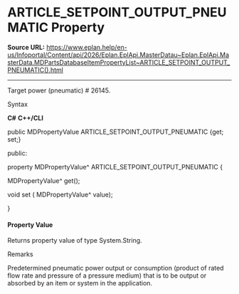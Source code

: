 # ARTICLE_SETPOINT_OUTPUT_PNEUMATIC Property

**Source URL:** https://www.eplan.help/en-us/Infoportal/Content/api/2026/Eplan.EplApi.MasterDatau~Eplan.EplApi.MasterData.MDPartsDatabaseItemPropertyList~ARTICLE_SETPOINT_OUTPUT_PNEUMATIC().html

---

Target power (pneumatic) # 26145.

Syntax

**C#**
**C++/CLI**


public MDPropertyValue ARTICLE_SETPOINT_OUTPUT_PNEUMATIC {get; set;}

public:

property MDPropertyValue^ ARTICLE_SETPOINT_OUTPUT_PNEUMATIC {

   MDPropertyValue^ get();

   void set (    MDPropertyValue^ value);

}


#### Property Value

Returns property value of type System.String.

Remarks

Predetermined pneumatic power output or consumption (product of rated flow rate and pressure of a pressure medium) that is to be output or absorbed by an item or system in the application.
